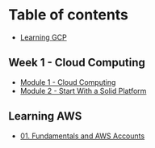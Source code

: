 # Table of contents

* [Learning GCP](README.md)

## Week 1 - Cloud Computing

* [Module 1 - Cloud Computing](week-1-cloud-computing/cloud-computing.md)
* [Module 2 - Start With a Solid Platform](week-1-cloud-computing/start-with-a-solid-platform.md)

## Learning AWS

* [01. Fundamentals and AWS Accounts](learning-aws/01.-fundamentals-and-aws-accounts.md)

